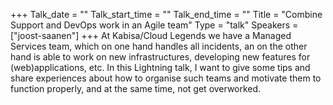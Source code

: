 +++
Talk_date = ""
Talk_start_time = ""
Talk_end_time = ""
Title = "Combine Support and DevOps work in an Agile team"
Type = "talk"
Speakers = ["joost-saanen"]
+++
At Kabisa/Cloud Legends we have a Managed Services team, which on one hand handles all incidents, an on the other hand is able to work on new infrastructures, developing new features for (web)applications, etc. In this Lightning talk, I want to give some tips and share experiences about how to organise such teams and motivate them to function properly, and at the same time, not get overworked.

